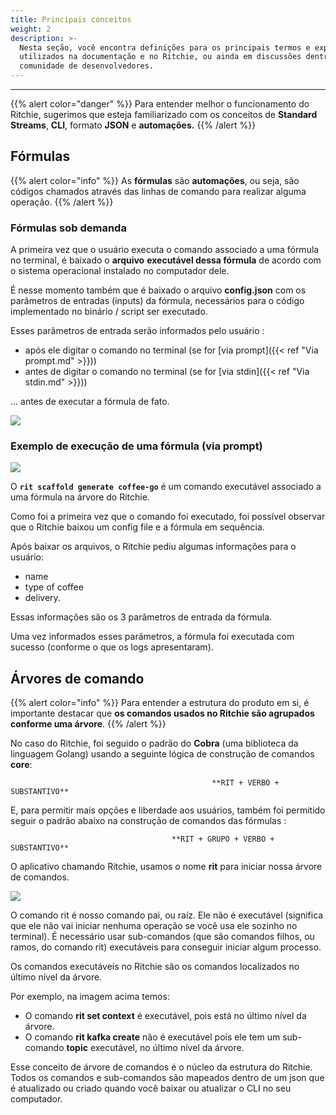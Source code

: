 ```yaml
---
title: Principais conceitos
weight: 2
description: >-
  Nesta seção, você encontra definições para os principais termos e expressões
  utilizados na documentação e no Ritchie, ou ainda em discussões dentro da
  comunidade de desenvolvedores.
---
```


---

{{% alert color="danger" %}}
Para entender melhor o funcionamento do Ritchie, sugerimos que esteja familiarizado com os conceitos de **Standard Streams**, **CLI**, formato **JSON** e **automações.**
{{% /alert %}}

## Fórmulas

{{% alert color="info" %}}
As **fórmulas** são **automações**, ou seja, são códigos chamados através das linhas de comando para realizar alguma operação.
{{% /alert %}}

### Fórmulas sob demanda

A primeira vez que o usuário executa o comando associado a uma fórmula no terminal, é baixado o **arquivo** **executável dessa fórmula** de acordo com o sistema operacional instalado no computador dele.

É nesse momento também que é baixado o arquivo **config.json** com os parâmetros de entradas \(inputs\) da fórmula, necessários para o código implementado no binário / script ser executado.

Esses parâmetros de entrada serão informados pelo usuário :

* após ele digitar o comando no terminal \(se for [via prompt]({{< ref "Via prompt.md" >}})\)
* antes de digitar o comando no terminal \(se for [via stdin]({{< ref "Via stdin.md" >}})\)

... antes de executar a fórmula de fato.


![](/shared/fluxo-formulas.png)

###

### Exemplo de execução de uma fórmula \(via prompt\)

![](/shared/rit-scaffold-generate-coffee-go.gif)

O **`rit scaffold generate coffee-go`** é um comando executável associado a uma fórmula na árvore do Ritchie.

Como foi a primeira vez que o comando foi executado, foi possível observar que o Ritchie baixou um config file e a fórmula em sequência.

Após baixar os arquivos, o Ritchie pediu algumas informações para o usuário:

* name
* type of coffee
* delivery.

Essas informações são os 3 parâmetros de entrada da fórmula.

Uma vez informados esses parâmetros, a fórmula foi executada com sucesso \(conforme o que os logs apresentaram\).

## Árvores de comando

{{% alert color="info" %}}
Para entender a estrutura do produto em si, é importante destacar que **os comandos usados no Ritchie são agrupados conforme uma árvore**.
{{% /alert %}}

No caso do Ritchie, foi seguido o padrão do **Cobra** \(uma biblioteca da linguagem Golang\) usando a seguinte lógica de construção de comandos **core**:

                                                 **RIT + VERBO + SUBSTANTIVO**

E, para permitir mais opções e liberdade aos usuários, também foi permitido seguir o padrão abaixo na construção de comandos das fórmulas :

                                        **RIT + GRUPO + VERBO + SUBSTANTIVO**

O aplicativo chamando Ritchie, usamos o nome **rit** para iniciar nossa árvore de comandos.

![](/shared/arvore-rit.png)

O comando rit é nosso comando pai, ou raíz. Ele não é executável \(significa que ele não vai iniciar nenhuma operação se você usa ele sozinho no terminal\). É necessário usar sub-comandos \(que são comandos filhos, ou ramos, do comando rit\) executáveis para conseguir iniciar algum processo.

Os comandos executáveis no Ritchie são os comandos localizados no último nível da árvore.

Por exemplo, na imagem acima temos:

* O comando **rit set context** é executável, pois está no último nível da árvore.
* O comando **rit kafka create** não é executável pois ele tem um sub-comando **topic** executável, no último nível da árvore.

Esse conceito de árvore de comandos é o núcleo da estrutura do Ritchie. Todos os comandos e sub-comandos são mapeados dentro de um json que é atualizado ou criado quando você baixar ou atualizar o CLI no seu computador.
